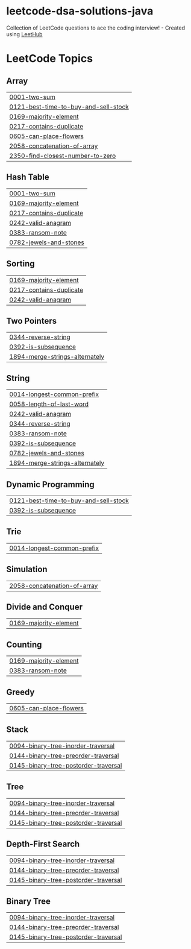 # leetcode-dsa-solutions-java
Collection of LeetCode questions to ace the coding interview! - Created using [LeetHub](https://github.com/QasimWani/LeetHub)

<!---LeetCode Topics Start-->
# LeetCode Topics
## Array
|  |
| ------- |
| [0001-two-sum](https://github.com/ador-25/leetcode-solutions/tree/master/0001-two-sum) |
| [0121-best-time-to-buy-and-sell-stock](https://github.com/ador-25/leetcode-solutions/tree/master/0121-best-time-to-buy-and-sell-stock) |
| [0169-majority-element](https://github.com/ador-25/leetcode-solutions/tree/master/0169-majority-element) |
| [0217-contains-duplicate](https://github.com/ador-25/leetcode-solutions/tree/master/0217-contains-duplicate) |
| [0605-can-place-flowers](https://github.com/ador-25/leetcode-solutions/tree/master/0605-can-place-flowers) |
| [2058-concatenation-of-array](https://github.com/ador-25/leetcode-solutions/tree/master/2058-concatenation-of-array) |
| [2350-find-closest-number-to-zero](https://github.com/ador-25/leetcode-solutions/tree/master/2350-find-closest-number-to-zero) |
## Hash Table
|  |
| ------- |
| [0001-two-sum](https://github.com/ador-25/leetcode-solutions/tree/master/0001-two-sum) |
| [0169-majority-element](https://github.com/ador-25/leetcode-solutions/tree/master/0169-majority-element) |
| [0217-contains-duplicate](https://github.com/ador-25/leetcode-solutions/tree/master/0217-contains-duplicate) |
| [0242-valid-anagram](https://github.com/ador-25/leetcode-solutions/tree/master/0242-valid-anagram) |
| [0383-ransom-note](https://github.com/ador-25/leetcode-solutions/tree/master/0383-ransom-note) |
| [0782-jewels-and-stones](https://github.com/ador-25/leetcode-solutions/tree/master/0782-jewels-and-stones) |
## Sorting
|  |
| ------- |
| [0169-majority-element](https://github.com/ador-25/leetcode-solutions/tree/master/0169-majority-element) |
| [0217-contains-duplicate](https://github.com/ador-25/leetcode-solutions/tree/master/0217-contains-duplicate) |
| [0242-valid-anagram](https://github.com/ador-25/leetcode-solutions/tree/master/0242-valid-anagram) |
## Two Pointers
|  |
| ------- |
| [0344-reverse-string](https://github.com/ador-25/leetcode-solutions/tree/master/0344-reverse-string) |
| [0392-is-subsequence](https://github.com/ador-25/leetcode-solutions/tree/master/0392-is-subsequence) |
| [1894-merge-strings-alternately](https://github.com/ador-25/leetcode-solutions/tree/master/1894-merge-strings-alternately) |
## String
|  |
| ------- |
| [0014-longest-common-prefix](https://github.com/ador-25/leetcode-solutions/tree/master/0014-longest-common-prefix) |
| [0058-length-of-last-word](https://github.com/ador-25/leetcode-solutions/tree/master/0058-length-of-last-word) |
| [0242-valid-anagram](https://github.com/ador-25/leetcode-solutions/tree/master/0242-valid-anagram) |
| [0344-reverse-string](https://github.com/ador-25/leetcode-solutions/tree/master/0344-reverse-string) |
| [0383-ransom-note](https://github.com/ador-25/leetcode-solutions/tree/master/0383-ransom-note) |
| [0392-is-subsequence](https://github.com/ador-25/leetcode-solutions/tree/master/0392-is-subsequence) |
| [0782-jewels-and-stones](https://github.com/ador-25/leetcode-solutions/tree/master/0782-jewels-and-stones) |
| [1894-merge-strings-alternately](https://github.com/ador-25/leetcode-solutions/tree/master/1894-merge-strings-alternately) |
## Dynamic Programming
|  |
| ------- |
| [0121-best-time-to-buy-and-sell-stock](https://github.com/ador-25/leetcode-solutions/tree/master/0121-best-time-to-buy-and-sell-stock) |
| [0392-is-subsequence](https://github.com/ador-25/leetcode-solutions/tree/master/0392-is-subsequence) |
## Trie
|  |
| ------- |
| [0014-longest-common-prefix](https://github.com/ador-25/leetcode-solutions/tree/master/0014-longest-common-prefix) |
## Simulation
|  |
| ------- |
| [2058-concatenation-of-array](https://github.com/ador-25/leetcode-solutions/tree/master/2058-concatenation-of-array) |
## Divide and Conquer
|  |
| ------- |
| [0169-majority-element](https://github.com/ador-25/leetcode-solutions/tree/master/0169-majority-element) |
## Counting
|  |
| ------- |
| [0169-majority-element](https://github.com/ador-25/leetcode-solutions/tree/master/0169-majority-element) |
| [0383-ransom-note](https://github.com/ador-25/leetcode-solutions/tree/master/0383-ransom-note) |
## Greedy
|  |
| ------- |
| [0605-can-place-flowers](https://github.com/ador-25/leetcode-solutions/tree/master/0605-can-place-flowers) |
## Stack
|  |
| ------- |
| [0094-binary-tree-inorder-traversal](https://github.com/ador-25/leetcode-solutions/tree/master/0094-binary-tree-inorder-traversal) |
| [0144-binary-tree-preorder-traversal](https://github.com/ador-25/leetcode-solutions/tree/master/0144-binary-tree-preorder-traversal) |
| [0145-binary-tree-postorder-traversal](https://github.com/ador-25/leetcode-solutions/tree/master/0145-binary-tree-postorder-traversal) |
## Tree
|  |
| ------- |
| [0094-binary-tree-inorder-traversal](https://github.com/ador-25/leetcode-solutions/tree/master/0094-binary-tree-inorder-traversal) |
| [0144-binary-tree-preorder-traversal](https://github.com/ador-25/leetcode-solutions/tree/master/0144-binary-tree-preorder-traversal) |
| [0145-binary-tree-postorder-traversal](https://github.com/ador-25/leetcode-solutions/tree/master/0145-binary-tree-postorder-traversal) |
## Depth-First Search
|  |
| ------- |
| [0094-binary-tree-inorder-traversal](https://github.com/ador-25/leetcode-solutions/tree/master/0094-binary-tree-inorder-traversal) |
| [0144-binary-tree-preorder-traversal](https://github.com/ador-25/leetcode-solutions/tree/master/0144-binary-tree-preorder-traversal) |
| [0145-binary-tree-postorder-traversal](https://github.com/ador-25/leetcode-solutions/tree/master/0145-binary-tree-postorder-traversal) |
## Binary Tree
|  |
| ------- |
| [0094-binary-tree-inorder-traversal](https://github.com/ador-25/leetcode-solutions/tree/master/0094-binary-tree-inorder-traversal) |
| [0144-binary-tree-preorder-traversal](https://github.com/ador-25/leetcode-solutions/tree/master/0144-binary-tree-preorder-traversal) |
| [0145-binary-tree-postorder-traversal](https://github.com/ador-25/leetcode-solutions/tree/master/0145-binary-tree-postorder-traversal) |
<!---LeetCode Topics End-->